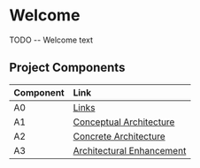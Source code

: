 # Welcome
TODO -- Welcome text

## Project Components
| Component | Link |
|-|:-|
| A0 | [Links](/A0.md) |
| A1 | [Conceptual Architecture](/A1.md) |
| A2 | [Concrete Architecture](/A2.md) |
| A3 | [Architectural Enhancement](/A3.md) |
